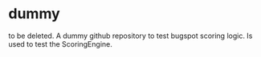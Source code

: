 # dummy
to be deleted. A dummy github repository to test bugspot scoring logic. Is used to test the ScoringEngine.
